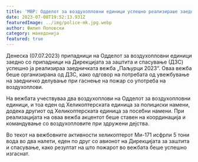 ```yaml
---
title: 'МВР: Одделот за воздухопловни единици успешно реализираше заедничка вежба со Дирекцијата за заштита и спасување - „Паљурци 2023“ - 07 ЈУЛИ 2023'
date: 2023-07-08T19:52:13.931Z
featuredImage: ../img/police-mk.jpg.webp
author: Филип Поповски
category: македонија
featured: true
---
```

Денеска (07.07.2023) припадници на Одделот за воздухопловни единици заедно со припадници на Дирекцијата за заштита и спасување (ДЗС) успешно ја реализираа заедничката вежба „Паљурци 2023“. Оваа вежба беше организирана од ДЗС, како одговор на потребата од увежбување на заедничко делување при гаснење на пожар со употреба на воздухоплови.

На вежбата учествуваа два воздухоплови на Одделот за воздухопловни единици, и тоа еден од Хеликоптерската единица за полициски намени, додека другиот од Хеликоптерската единица за посебни намени. При реализацијата на оваа вежба акцентот беше ставен на координација и командување со воздухопловите при здружени дејства.

Во текот на вежбовните активности хеликоптерот Ми-171 исфрли 5 тони вода во два налети,  еден по друг со авионот на Дирекцијата за заштита и спасување, како резултат на што пожарот во вежбата беше успешно изгаснат. 
